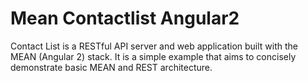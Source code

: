 
# Mean Contactlist Angular2

Contact List is a RESTful API server and web application built with the MEAN (Angular 2) stack. It is a simple example that aims to concisely demonstrate basic MEAN and REST architecture. 
